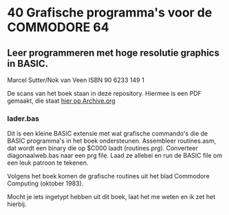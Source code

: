 # 40 Grafische programma's voor de COMMODORE 64
## Leer programmeren met hoge resolutie graphics in BASIC.
Marcel Sutter/Nok van Veen ISBN 90 6233 149 1

De scans van het boek staan in deze repository.
Hiermee is een PDF gemaakt, die staat  [hier op Archive.org](https://archive.org/details/40-grafische-programmas-voor-de-commodore-64)

### lader.bas

Dit is een kleine BASIC extensie met wat grafische commando's die de BASIC programma's in het boek ondersteunen.
Assembleer routines.asm, dat wordt een binary die op $C000 laadt (routines.prg).
Converteer diagonaalweb.bas naar een prg file.
Laad ze allebei en run de BASIC file om een leuk patroon te tekenen.


Volgens het boek komen de grafische routines uit het blad Commodore Computing (oktober 1983).

Mocht je iets ingetypt hebben uit dit boek, laat het me weten en ik zet het hierbij.
